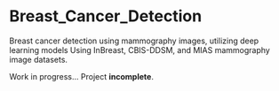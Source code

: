 # Breast_Cancer_Detection
Breast cancer detection using mammography images, utilizing deep learning models
Using InBreast, CBIS-DDSM, and MIAS mammography image datasets.

Work in progress... Project **incomplete**.
